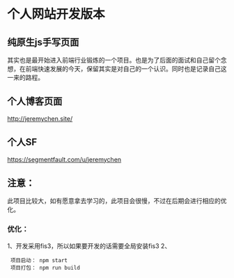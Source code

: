 # 个人网站开发版本
## 纯原生js手写页面
   其实也是最开始进入前端行业锻炼的一个项目。也是为了后面的面试和自己留个念想，在前端快速发展的今天，保留其实是对自己的一个认识。同时也是记录自己这一来的路程。

## 个人博客页面
  http://jeremychen.site/

## 个人SF
  https://segmentfault.com/u/jeremychen

## 注意：
  此项目比较大，如有愿意拿去学习的，此项目会很慢，不过在后期会进行相应的优化。


### 优化：
  1、开发采用fis3，所以如果要开发的话需要全局安装fis3
  2、

```
 项目启动： npm start
 项目打包： npm run build
```


